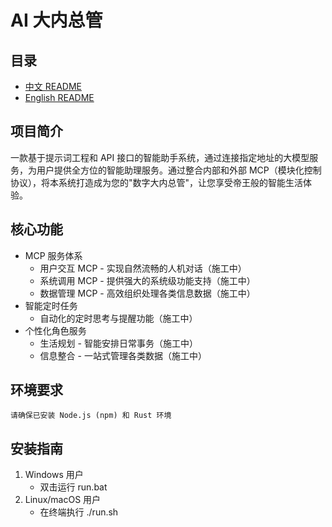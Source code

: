 # AI 大内总管
## 目录
- [中文 README](README.md)
- [English README](README-EN.md)

## 项目简介
一款基于提示词工程和 API 接口的智能助手系统，通过连接指定地址的大模型服务，为用户提供全方位的智能助理服务。通过整合内部和外部 MCP（模块化控制协议），将本系统打造成为您的"数字大内总管"，让您享受帝王般的智能生活体验。

## 核心功能

- MCP 服务体系
    - 用户交互 MCP - 实现自然流畅的人机对话（施工中）
    - 系统调用 MCP - 提供强大的系统级功能支持（施工中）
    - 数据管理 MCP - 高效组织处理各类信息数据（施工中）
- 智能定时任务
    - 自动化的定时思考与提醒功能（施工中）
- 个性化角色服务
    - 生活规划 - 智能安排日常事务（施工中）
    - 信息整合 - 一站式管理各类数据（施工中）

## 环境要求
    请确保已安装 Node.js (npm) 和 Rust 环境

## 安装指南
1. Windows 用户
    - 双击运行 run.bat
2. Linux/macOS 用户
    - 在终端执行 ./run.sh